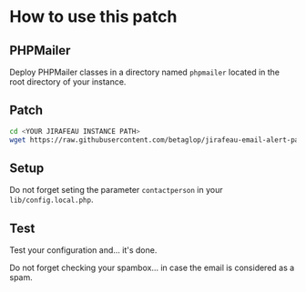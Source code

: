 # How to use this patch

## PHPMailer

Deploy PHPMailer classes in a directory named `phpmailer` located in the root directory of your instance.

## Patch

```bash
cd <YOUR JIRAFEAU INSTANCE PATH>
wget https://raw.githubusercontent.com/betaglop/jirafeau-email-alert-patch/main/jirafeau.patch -O - | patch -p0
```

## Setup

Do not forget seting the parameter `contactperson` in your `lib/config.local.php`.

## Test

Test your configuration and... it's done.

Do not forget checking your spambox... in case the email is considered as a spam.
